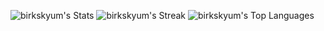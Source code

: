 ![birkskyum's Stats](https://github-readme-stats.vercel.app/api?username=birkskyum&theme=vue-dark&show_icons=true&hide_border=true&count_private=false)
![birkskyum's Streak](https://github-readme-streak-stats.herokuapp.com/?user=birkskyum&theme=vue-dark&hide_border=true)
![birkskyum's Top Languages](https://github-readme-stats.vercel.app/api/top-langs/?username=birkskyum&theme=vue-dark&show_icons=true&hide_border=true&layout=compact)

